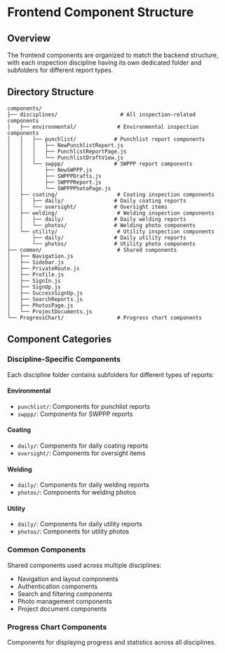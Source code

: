 # Frontend Component Structure

## Overview
The frontend components are organized to match the backend structure, with each inspection discipline having its own dedicated folder and subfolders for different report types.

## Directory Structure

```
components/
├── disciplines/                    # All inspection-related components
│   ├── environmental/             # Environmental inspection components
│   │   ├── punchlist/            # Punchlist report components
│   │   │   ├── NewPunchlistReport.js
│   │   │   ├── PunchlistReportPage.js
│   │   │   └── PunchlistDraftView.js
│   │   └── swppp/                # SWPPP report components
│   │       ├── NewSWPPP.js
│   │       ├── SWPPPDrafts.js
│   │       ├── SWPPPReport.js
│   │       └── SWPPPPhotoPage.js
│   ├── coating/                   # Coating inspection components
│   │   ├── daily/                # Daily coating reports
│   │   └── oversight/            # Oversight items
│   ├── welding/                   # Welding inspection components
│   │   ├── daily/                # Daily welding reports
│   │   └── photos/               # Welding photo components
│   └── utility/                   # Utility inspection components
│       ├── daily/                # Daily utility reports
│       └── photos/               # Utility photo components
├── common/                        # Shared components
│   ├── Navigation.js
│   ├── Sidebar.js
│   ├── PrivateRoute.js
│   ├── Profile.js
│   ├── SignIn.js
│   ├── SignUp.js
│   ├── SuccessSignUp.js
│   ├── SearchReports.js
│   ├── PhotosPage.js
│   └── ProjectDocuments.js
└── ProgressChart/                 # Progress chart components
```

## Component Categories

### Discipline-Specific Components
Each discipline folder contains subfolders for different types of reports:

#### Environmental
- `punchlist/`: Components for punchlist reports
- `swppp/`: Components for SWPPP reports

#### Coating
- `daily/`: Components for daily coating reports
- `oversight/`: Components for oversight items

#### Welding
- `daily/`: Components for daily welding reports
- `photos/`: Components for welding photos

#### Utility
- `daily/`: Components for daily utility reports
- `photos/`: Components for utility photos

### Common Components
Shared components used across multiple disciplines:
- Navigation and layout components
- Authentication components
- Search and filtering components
- Photo management components
- Project document components

### Progress Chart Components
Components for displaying progress and statistics across all disciplines. 